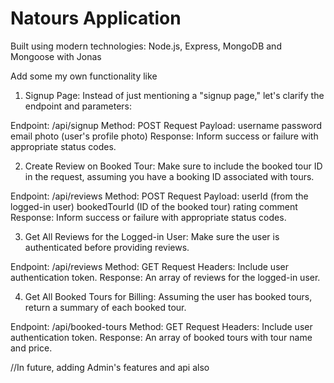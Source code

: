 # Natours Application

Built using modern technologies: Node.js, Express, MongoDB and Mongoose with Jonas

Add some my own functionality like

1. Signup Page:
   Instead of just mentioning a "signup page," let's clarify the endpoint and parameters:

Endpoint: /api/signup
Method: POST
Request Payload:
username
password
email
photo (user's profile photo)
Response: Inform success or failure with appropriate status codes.

2. Create Review on Booked Tour:
   Make sure to include the booked tour ID in the request, assuming you have a booking ID associated with tours.

Endpoint: /api/reviews
Method: POST
Request Payload:
userId (from the logged-in user)
bookedTourId (ID of the booked tour)
rating
comment
Response: Inform success or failure with appropriate status codes.

3. Get All Reviews for the Logged-in User:
   Make sure the user is authenticated before providing reviews.

Endpoint: /api/reviews
Method: GET
Request Headers: Include user authentication token.
Response: An array of reviews for the logged-in user.

4. Get All Booked Tours for Billing:
   Assuming the user has booked tours, return a summary of each booked tour.

Endpoint: /api/booked-tours
Method: GET
Request Headers: Include user authentication token.
Response: An array of booked tours with tour name and price.

//In future, adding Admin's features and api also
